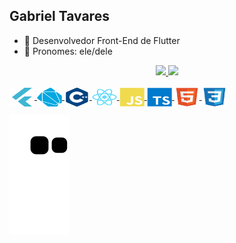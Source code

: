 ## Gabriel Tavares

- 🎈 Desenvolvedor Front-End de Flutter
- 🎩 Pronomes: ele/dele

<div align="center">
  <a href="https://github.com/gbtb16">
  <img height="180em" src="https://github-readme-stats.vercel.app/api?username=gbtb16&show_icons=true&theme=midnight-purple&include_all_commits=true&count_private=true"/>
  <img height="180em" src="https://github-readme-stats.vercel.app/api/top-langs/?username=gbtb16&layout=compact&langs_count=7&theme=midnight-purple"/>
</div>
  
<div style="display: inline_block"><br>
  <img align="center" alt="GB-Flutter" height="30" width="40" src="https://raw.githubusercontent.com/devicons/devicon/master/icons/flutter/flutter-plain.svg">
  <img align="center" alt="GB-Dart" height="30" width="40" src="https://raw.githubusercontent.com/devicons/devicon/master/icons/dart/dart-plain.svg">
  <img align="center" alt="GB-C++" height="30" width="40" src="https://raw.githubusercontent.com/devicons/devicon/master/icons/cplusplus/cplusplus-plain.svg">
  <img align="center" alt="GB-React" height="30" width="40" src="https://raw.githubusercontent.com/devicons/devicon/master/icons/react/react-original.svg">
  <img align="center" alt="GB-Js" height="30" width="40" src="https://raw.githubusercontent.com/devicons/devicon/master/icons/javascript/javascript-plain.svg">
  <img align="center" alt="GB-Ts" height="30" width="40" src="https://raw.githubusercontent.com/devicons/devicon/master/icons/typescript/typescript-plain.svg">
  <img align="center" alt="GB-HTML" height="30" width="40" src="https://raw.githubusercontent.com/devicons/devicon/master/icons/html5/html5-original.svg">
  <img align="center" alt="GB-CSS" height="30" width="40" src="https://raw.githubusercontent.com/devicons/devicon/master/icons/css3/css3-original.svg">
</div>
  
![Snake animation](https://github.com/gbtb16/gbtb16/blob/output/github-contribution-grid-snake.svg)
